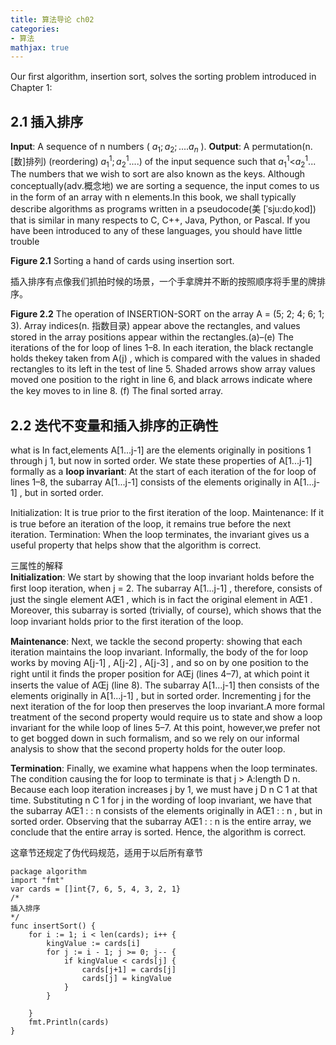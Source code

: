 ```yaml
---
title: 算法导论 ch02
categories:
- 算法
mathjax: true
---
```



Our ﬁrst algorithm, insertion sort, solves the sorting problem introduced in Chapter 1:
<!-- more -->

## 2.1 插入排序

**Input**: A sequence of n numbers ( $a_1; a_2;.... a_n$ ).
**Output**: A permutation(n.[数]排列) (reordering) $a^1_1; a^1_2$....) of the input sequence such that $a^1_1$<$a^1_2$...
The numbers that we wish to sort are also known as the keys. Although conceptually(adv.概念地) we are sorting a sequence, the input comes to us in the form of an array with n elements.In this book, we shall typically describe algorithms as programs written in a pseudocode(美 [ˈsju:doˌkod]) that is similar in many respects to C, C++, Java, Python, or Pascal. If you have been introduced to any of these languages, you should have little trouble 

**Figure 2.1** Sorting a hand of cards using insertion sort.

插入排序有点像我们抓拍时候的场景，一个手拿牌并不断的按照顺序将手里的牌排序。

**Figure 2.2** The operation of INSERTION-SORT on the array A = (5; 2; 4; 6; 1; 3). Array indices(n. 指数目录) appear above the rectangles, and values stored in the array positions appear within the rectangles.(a)–(e) The iterations of the for loop of lines 1–8. In each iteration, the black rectangle holds thekey taken from A(j) , which is compared with the values in shaded rectangles to its left in the test of line 5. Shaded arrows show array values moved one position to the right in line 6, and black arrows indicate where the key moves to in line 8. (f) The ﬁnal sorted array.

## 2.2 迭代不变量和插入排序的正确性

what is In fact,elements A[1...j-1] are the elements originally in positions 1 through j 1, but now in sorted order. We state these properties of A[1...j-1] formally as a **loop invariant**: At the start of each iteration of the for loop of lines 1–8, the subarray A[1...j-1] consists of the elements originally in A[1...j-1] , but in sorted order.

Initialization: It is true prior to the ﬁrst iteration of the loop.
Maintenance: If it is true before an iteration of the loop, it remains true before the
next iteration. Termination: When the loop terminates, the invariant gives us a useful property that helps show that the algorithm is correct.

三属性的解释  
**Initialization**: We start by showing that the loop invariant holds before the ﬁrst
loop iteration, when j = 2. The subarray A[1...j-1] , therefore, consists
of just the single element AŒ1 , which is in fact the original element in AŒ1 .
Moreover, this subarray is sorted (trivially, of course), which shows that the
loop invariant holds prior to the ﬁrst iteration of the loop.

**Maintenance**: Next, we tackle the second property: showing that each iteration
maintains the loop invariant. Informally, the body of the for loop works by
moving A[j-1] , A[j-2] , A[j-3] , and so on by one position to the right
until it ﬁnds the proper position for AŒj (lines 4–7), at which point it inserts
the value of AŒj (line 8). The subarray A[1...j-1] then consists of the elements
originally in A[1...j-1] , but in sorted order. Incrementing j for the next iteration
of the for loop then preserves the loop invariant.A more formal treatment of the second property would require us to state and
show a loop invariant for the while loop of lines 5–7. At this point, however,we prefer not to get bogged down in such formalism, and so we rely on our
informal analysis to show that the second property holds for the outer loop.

**Termination**: Finally, we examine what happens when the loop terminates. The
condition causing the for loop to terminate is that j > A:length D n. Because
each loop iteration increases j by 1, we must have j D n C 1 at that time.
Substituting n C 1 for j in the wording of loop invariant, we have that the
subarray AŒ1 : : n consists of the elements originally in AŒ1 : : n , but in sorted
order. Observing that the subarray AŒ1 : : n is the entire array, we conclude that
the entire array is sorted. Hence, the algorithm is correct.

这章节还规定了伪代码规范，适用于以后所有章节

```golang
package algorithm
import "fmt"
var cards = []int{7, 6, 5, 4, 3, 2, 1}
/*
插入排序
*/
func insertSort() {
	for i := 1; i < len(cards); i++ {
		kingValue := cards[i]
		for j := i - 1; j >= 0; j-- {
			if kingValue < cards[j] {
				cards[j+1] = cards[j]
				cards[j] = kingValue
			}
		}

	}
	fmt.Println(cards)
}

```
